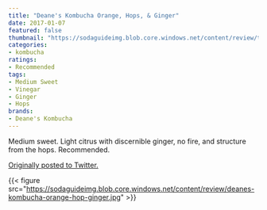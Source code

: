 ```yaml
---
title: "Deane's Kombucha Orange, Hops, & Ginger"
date: 2017-01-07
featured: false
thumbnail: "https://sodaguideimg.blob.core.windows.net/content/review/thumbs/deanes-kombucha-orange-hop-ginger.jpg"
categories:
- kombucha
ratings:
- Recommended
tags:
- Medium Sweet
- Vinegar
- Ginger
- Hops
brands:
- Deane's Kombucha
---
```


Medium sweet. Light citrus with discernible ginger, no fire, and structure from the hops. Recommended.

[Originally posted to Twitter.](https://twitter.com/Cavorter/status/817833426107637760)

{{< figure src="https://sodaguideimg.blob.core.windows.net/content/review/deanes-kombucha-orange-hop-ginger.jpg" >}}

